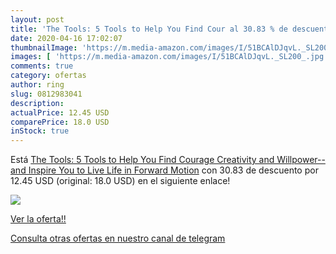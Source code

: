 ```yaml
---
layout: post
title: 'The Tools: 5 Tools to Help You Find Cour al 30.83 % de descuento'
date: 2020-04-16 17:02:07
thumbnailImage: 'https://m.media-amazon.com/images/I/51BCAlDJqvL._SL200_.jpg'
images: [ 'https://m.media-amazon.com/images/I/51BCAlDJqvL._SL200_.jpg' ]
comments: true
category: ofertas
author: ring
slug: 0812983041
description:
actualPrice: 12.45 USD
comparePrice: 18.0 USD
inStock: true
---
```


Está [The Tools: 5 Tools to Help You Find Courage  Creativity  and Willpower--and Inspire You to Live Life in Forward Motion](https://www.amazon.com/dp/0812983041/?tag=redken08-20) con 30.83 de descuento por 12.45 USD (original: 18.0 USD) en el siguiente enlace!

[![](https://m.media-amazon.com/images/I/51BCAlDJqvL._SL200_.jpg)](https://www.amazon.com/dp/0812983041/?tag=redken08-20)

[Ver la oferta!!](https://www.amazon.com/dp/0812983041/?tag=redken08-20)

[Consulta otras ofertas en nuestro canal de telegram](https://t.me/s/ofertas25)
